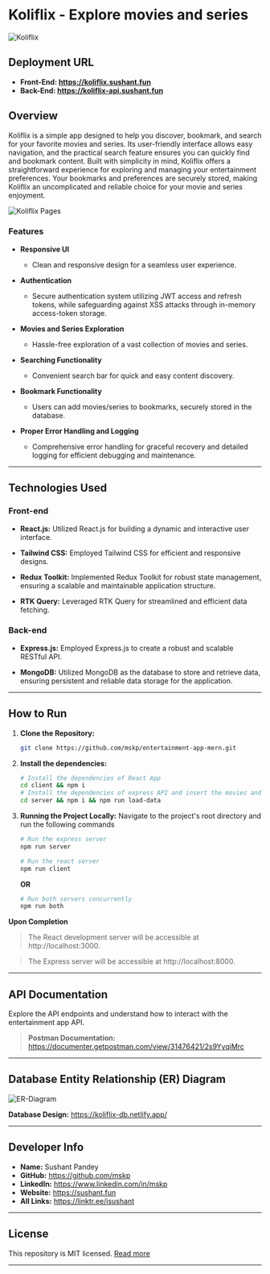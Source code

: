 # Koliflix - Explore movies and series

![Koliflix](https://koliflix.sushant.fun/favicon.ico)

## Deployment URL

- **Front-End: <https://koliflix.sushant.fun>**
- **Back-End: <https://koliflix-api.sushant.fun>**

## Overview

Koliflix is a simple app designed to help you discover, bookmark, and search for your favorite movies and series. Its user-friendly interface allows easy navigation, and the practical search feature ensures you can quickly find and bookmark content. Built with simplicity in mind, Koliflix offers a straightforward experience for exploring and managing your entertainment preferences. Your bookmarks and preferences are securely stored, making Koliflix an uncomplicated and reliable choice for your movie and series enjoyment.


![Koliflix Pages](https://koliflix.sushant.fun/pages.png)

### Features

- **Responsive UI**

  - Clean and responsive design for a seamless user experience.

- **Authentication**

  - Secure authentication system utilizing JWT access and refresh tokens, while safeguarding against XSS attacks through in-memory access-token storage.

- **Movies and Series Exploration**

  - Hassle-free exploration of a vast collection of movies and series.

- **Searching Functionality**

  - Convenient search bar for quick and easy content discovery.

- **Bookmark Functionality**

  - Users can add movies/series to bookmarks, securely stored in the database.

- **Proper Error Handling and Logging**
  - Comprehensive error handling for graceful recovery and detailed logging for efficient debugging and maintenance.

---

## Technologies Used

### Front-end

- **React.js:** Utilized React.js for building a dynamic and interactive user interface.

- **Tailwind CSS:** Employed Tailwind CSS for efficient and responsive designs.

- **Redux Toolkit:** Implemented Redux Toolkit for robust state management, ensuring a scalable and maintainable application structure.

- **RTK Query:** Leveraged RTK Query for streamlined and efficient data fetching.

### Back-end

- **Express.js:** Employed Express.js to create a robust and scalable RESTful API.

- **MongoDB:** Utilized MongoDB as the database to store and retrieve data, ensuring persistent and reliable data storage for the application.

---

## How to Run

1. **Clone the Repository:**

   ```bash
   git clone https://github.com/mskp/entertainment-app-mern.git
   ```

2. **Install the dependencies:**

   ```bash
   # Install the dependencies of React App
   cd client && npm i
   # Install the dependencies of express API and insert the movies and series data into database
   cd server && npm i && npm run load-data
   ```

3. **Running the Project Locally:** Navigate to the project's root directory and run the following commands

   ```bash
   # Run the express server
   npm run server

   # Run the react server
   npm run client
   ```

   **OR**

   ```bash
   # Run both servers concurrently
   npm run both
   ```

**Upon Completion**

> The React development server will be accessible at http://localhost:3000.

> The Express server will be accessible at http://localhost:8000.

---

## API Documentation

Explore the API endpoints and understand how to interact with the entertainment app API.

> **Postman Documentation:** <https://documenter.getpostman.com/view/31476421/2s9YyqiMrc>

---

## Database Entity Relationship (ER) Diagram

![ER-Diagram](https://koliflix-db.netlify.app/db-ERD.png)

**Database Design:** <https://koliflix-db.netlify.app/>

---

## Developer Info

- **Name:** Sushant Pandey
- **GitHub:** <https://github.com/mskp>
- **LinkedIn:** <https://www.linkedin.com/in/mskp>
- **Website:** <https://sushant.fun>
- **All Links:** <https://linktr.ee/isushant>

---

## License

This repository is MIT licensed. [Read more](./LICENSE)

---